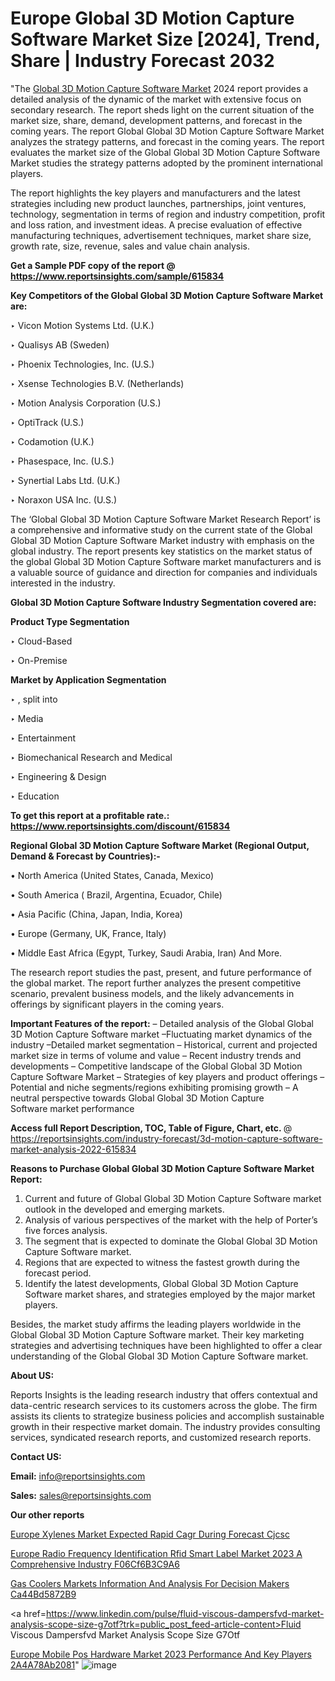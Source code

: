 # Europe Global 3D Motion Capture Software Market Size [2024], Trend, Share | Industry Forecast 2032

 "The <a href=https://www.reportsinsights.com/sample/615834>Global 3D Motion Capture Software Market</a> 2024 report provides a detailed analysis of the dynamic of the market with extensive focus on secondary research. The report sheds light on the current situation of the market size, share, demand, development patterns, and forecast in the coming years. The report Global Global 3D Motion Capture Software Market analyzes the strategy patterns, and forecast in the coming years. The report evaluates the market size of the Global Global 3D Motion Capture Software Market studies the strategy patterns adopted by the prominent international players.

The report highlights the key players and manufacturers and the latest strategies including new product launches, partnerships, joint ventures, technology, segmentation in terms of region and industry competition, profit and loss ration, and investment ideas. A precise evaluation of effective manufacturing techniques, advertisement techniques, market share size, growth rate, size, revenue, sales and value chain analysis.

<strong>Get a Sample PDF copy of the report @ <a href=https://www.reportsinsights.com/sample/615834 style=color:#0000ff;>https://www.reportsinsights.com/sample/615834</a></strong>

<strong>Key Competitors of the Global Global 3D Motion Capture Software Market are:</strong>

‣ Vicon Motion Systems Ltd. (U.K.)

‣ Qualisys AB (Sweden)

‣ Phoenix Technologies, Inc. (U.S.)

‣ Xsense Technologies B.V. (Netherlands)

‣ Motion Analysis Corporation (U.S.)

‣ OptiTrack (U.S.)

‣ Codamotion (U.K.)

‣ Phasespace, Inc. (U.S.)

‣ Synertial Labs Ltd. (U.K.)

‣ Noraxon USA Inc. (U.S.)

The ‘Global Global 3D Motion Capture Software Market Research Report’ is a comprehensive and informative study on the current state of the Global Global 3D Motion Capture Software Market industry with emphasis on the global industry. The report presents key statistics on the market status of the global Global 3D Motion Capture Software market manufacturers and is a valuable source of guidance and direction for companies and individuals interested in the industry.

<strong>Global 3D Motion Capture Software Industry Segmentation covered are:</strong>

<strong>Product Type Segmentation</strong>

‣ Cloud-Based

‣ On-Premise

<strong>Market by Application Segmentation</strong>

‣   , split into

‣ Media

‣ Entertainment

‣ Biomechanical Research and Medical

‣ Engineering & Design

‣ Education

<strong>To get this report at a profitable rate.: <a href=https://www.reportsinsights.com/discount/615834 style=color:#0000ff;>https://www.reportsinsights.com/discount/615834</a></strong>

<strong>Regional Global 3D Motion Capture Software Market (Regional Output, Demand &amp; Forecast by Countries):-</strong>

• North America (United States, Canada, Mexico)

• South America ( Brazil, Argentina, Ecuador, Chile)

• Asia Pacific (China, Japan, India, Korea)

• Europe (Germany, UK, France, Italy)

• Middle East Africa (Egypt, Turkey, Saudi Arabia, Iran) And More.

The research report studies the past, present, and future performance of the global market. The report further analyzes the present competitive scenario, prevalent business models, and the likely advancements in offerings by significant players in the coming years.

<strong>Important Features of the report:</strong>
– Detailed analysis of the Global Global 3D Motion Capture Software market
–Fluctuating market dynamics of the industry
–Detailed market segmentation
– Historical, current and projected market size in terms of volume and value
– Recent industry trends and developments
– Competitive landscape of the Global Global 3D Motion Capture Software Market
– Strategies of key players and product offerings
– Potential and niche segments/regions exhibiting promising growth
– A neutral perspective towards Global Global 3D Motion Capture Software market performance

<strong>Access full Report Description, TOC, Table of Figure, Chart, etc. </strong>@   <a href=https://reportsinsights.com/industry-forecast/3d-motion-capture-software-market-analysis-2022-615834 style=color:#0000ff;>https://reportsinsights.com/industry-forecast/3d-motion-capture-software-market-analysis-2022-615834</a>

<strong>Reasons to Purchase Global Global 3D Motion Capture Software Market Report:</strong>
1. Current and future of Global Global 3D Motion Capture Software market outlook in the developed and emerging markets.
2. Analysis of various perspectives of the market with the help of Porter’s five forces analysis.
3. The segment that is expected to dominate the Global Global 3D Motion Capture Software market.
4. Regions that are expected to witness the fastest growth during the forecast period.
5. Identify the latest developments, Global Global 3D Motion Capture Software market shares, and strategies employed by the major market players.

Besides, the market study affirms the leading players worldwide in the Global Global 3D Motion Capture Software market. Their key marketing strategies and advertising techniques have been highlighted to offer a clear understanding of the Global Global 3D Motion Capture Software market.

<strong><strong>About US</strong>:</strong>

Reports Insights is the leading research industry that offers contextual and data-centric research services to its customers across the globe. The firm assists its clients to strategize business policies and accomplish sustainable growth in their respective market domain. The industry provides consulting services, syndicated research reports, and customized research reports.

<strong>Contact US:</strong>

<p class=><b>Email:</b> <a href=mailto:info@reportsinsights.com>info@reportsinsights.com</a></p>
<p class=><b>Sales:</b> <a href=mailto:sales@reportsinsights.com>sales@reportsinsights.com</a></p>

<strong>Our other reports</strong>

<a href=https://www.linkedin.com/pulse/europe-xylenes-market-expected-rapid-cagr-during-forecast-cjcsc/>Europe Xylenes Market Expected Rapid Cagr During Forecast Cjcsc</a>

<a href=https://medium.com/@ruchikakadam73/europe-radio-frequency-identification-rfid-smart-label-market-2023-a-comprehensive-industry-f06cf6b3c9a6>Europe Radio Frequency Identification Rfid Smart Label Market 2023 A Comprehensive Industry F06Cf6B3C9A6</a>

<a href=https://medium.com/@anuradhapatil5375484/gas-coolers-markets-information-and-analysis-for-decision-makers-ca44bd5872b9>Gas Coolers Markets Information And Analysis For Decision Makers Ca44Bd5872B9</a>

<a href=https://www.linkedin.com/pulse/fluid-viscous-dampersfvd-market-analysis-scope-size-g7otf?trk=public_post_feed-article-content>Fluid Viscous Dampersfvd Market Analysis Scope Size G7Otf</a>

<a href=https://medium.com/@jagruti.reportsinsights/europe-mobile-pos-hardware-market-2023-performance-and-key-players-2a4a78ab2081>Europe Mobile Pos Hardware Market 2023 Performance And Key Players 2A4A78Ab2081</a>"
![image](https://github.com/daminid12/RImarketresearch/assets/158430485/a0eaf7e6-0364-4eca-8af6-7cde29bf961e)
